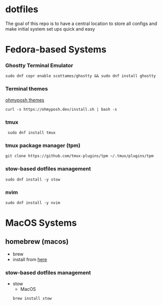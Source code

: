 # dotfiles
The goal of this repo is to have a central location to store all configs and make initial system set ups quick and easy


# Fedora-based Systems

### Ghostty Terminal Emulator
```sudo dnf copr enable scottames/ghostty && sudo dnf install ghostty```

### Terminal themes
[ohmyposh themes](https://ohmyposh.dev/docs/installation/linux)

```curl -s https://ohmyposh.dev/install.sh | bash -s```

### tmux
``` sudo dnf install tmux```

### tmux package manager (tpm)
```git clone https://github.com/tmux-plugins/tpm ~/.tmux/plugins/tpm```

### stow-based dotfiles management
```sudo dnf install -y stow```

### nvim
```sudo dnf install -y nvim```


# MacOS Systems
## homebrew (macos)
- brew
- install from [here](https://brew.sh)

### stow-based dotfiles management
- stow
    - MacOS
    ```bash
    brew install stow
    ```
